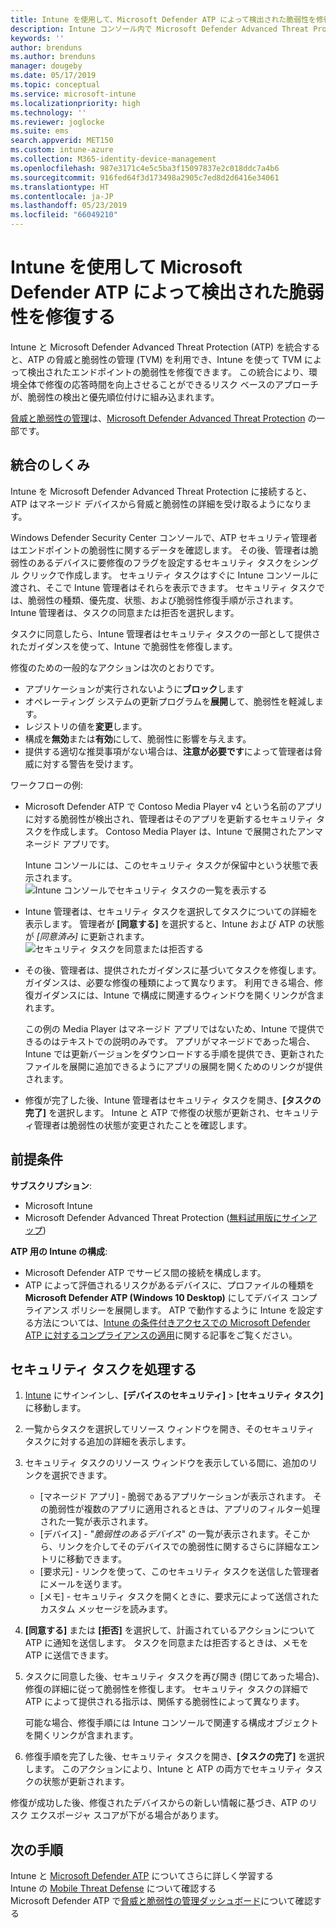 ```yaml
---
title: Intune を使用して、Microsoft Defender ATP によって検出された脆弱性を修復する - Azure | Microsoft Docs
description: Intune コンソール内で Microsoft Defender Advanced Threat Protection (ATP) の一部である脅威と脆弱性の管理からセキュリティ タスクを管理する方法を説明します。
keywords: ''
author: brenduns
ms.author: brenduns
manager: dougeby
ms.date: 05/17/2019
ms.topic: conceptual
ms.service: microsoft-intune
ms.localizationpriority: high
ms.technology: ''
ms.reviewer: joglocke
ms.suite: ems
search.appverid: MET150
ms.custom: intune-azure
ms.collection: M365-identity-device-management
ms.openlocfilehash: 987e3171c4e5c5ba3f15097837e2c018ddc7a4b6
ms.sourcegitcommit: 916fed64f3d173498a2905c7ed8d2d6416e34061
ms.translationtype: HT
ms.contentlocale: ja-JP
ms.lasthandoff: 05/23/2019
ms.locfileid: "66049210"
---
```

# <a name="use-intune-to-remediate-vulnerabilities-identified-by-microsoft-defender-atp"></a>Intune を使用して Microsoft Defender ATP によって検出された脆弱性を修復する  

Intune と Microsoft Defender Advanced Threat Protection (ATP) を統合すると、ATP の脅威と脆弱性の管理 (TVM) を利用でき、Intune を使って TVM によって検出されたエンドポイントの脆弱性を修復できます。 この統合により、環境全体で修復の応答時間を向上させることができるリスク ベースのアプローチが、脆弱性の検出と優先順位付けに組み込まれます。  

[脅威と脆弱性の管理](https://docs.microsoft.com/windows/security/threat-protection/windows-defender-atp/next-gen-threat-and-vuln-mgt)は、[Microsoft Defender Advanced Threat Protection](https://docs.microsoft.com/windows/security/threat-protection/windows-defender-atp/windows-defender-advanced-threat-protection) の一部です。  

## <a name="how-integration-works"></a>統合のしくみ  

Intune を Microsoft Defender Advanced Threat Protection に接続すると、ATP はマネージド デバイスから脅威と脆弱性の詳細を受け取るようになります。  

Windows Defender Security Center コンソールで、ATP セキュリティ管理者はエンドポイントの脆弱性に関するデータを確認します。 その後、管理者は脆弱性のあるデバイスに要修復のフラグを設定するセキュリティ タスクをシングル クリックで作成します。 セキュリティ タスクはすぐに Intune コンソールに渡され、そこで Intune 管理者はそれらを表示できます。 セキュリティ タスクでは、脆弱性の種類、優先度、状態、および脆弱性修復手順が示されます。 Intune 管理者は、タスクの同意または拒否を選択します。  

タスクに同意したら、Intune 管理者はセキュリティ タスクの一部として提供されたガイダンスを使って、Intune で脆弱性を修復します。  

修復のための一般的なアクションは次のとおりです。  
- アプリケーションが実行されないように**ブロック**します  
- オペレーティング システムの更新プログラムを**展開**して、脆弱性を軽減します。  
- レジストリの値を**変更**します。  
- 構成を**無効**または**有効**にして、脆弱性に影響を与えます。  
- 提供する適切な推奨事項がない場合は、**注意が必要です**によって管理者は脅威に対する警告を受けます。  

ワークフローの例:  
- Microsoft Defender ATP で Contoso Media Player v4 という名前のアプリに対する脆弱性が検出され、管理者はそのアプリを更新するセキュリティ タスクを作成します。 Contoso Media Player は、Intune で展開されたアンマネージド アプリです。  

  Intune コンソールには、このセキュリティ タスクが保留中という状態で表示されます。  
  ![Intune コンソールでセキュリティ タスクの一覧を表示する](./media/atp-manage-vulnerabilities/temp-security-tasks.png)
 
- Intune 管理者は、セキュリティ タスクを選択してタスクについての詳細を表示します。  管理者が **[同意する]** を選択すると、Intune および ATP の状態が *[同意済み]* に更新されます。  
  ![セキュリティ タスクを同意または拒否する](./media/atp-manage-vulnerabilities/temp-accept-task.png) 
 
- その後、管理者は、提供されたガイダンスに基づいてタスクを修復します。  ガイダンスは、必要な修復の種類によって異なります。 利用できる場合、修復ガイダンスには、Intune で構成に関連するウィンドウを開くリンクが含まれます。 

  この例の Media Player はマネージド アプリではないため、Intune で提供できるのはテキストでの説明のみです。 アプリがマネージドであった場合、Intune では更新バージョンをダウンロードする手順を提供でき、更新されたファイルを展開に追加できるようにアプリの展開を開くためのリンクが提供されます。 

- 修復が完了した後、Intune 管理者はセキュリティ タスクを開き、**[タスクの完了]** を選択します。  Intune と ATP で修復の状態が更新され、セキュリティ管理者は脆弱性の状態が変更されたことを確認します。  

## <a name="prerequisites"></a>前提条件  

**サブスクリプション**:   
- Microsoft Intune  
- Microsoft Defender Advanced Threat Protection ([無料試用版にサインアップ](https://www.microsoft.com/WindowsForBusiness/windows-atp?ocid=docs-wdatp-main-abovefoldlink))  

**ATP 用の Intune の構成**:   
- Microsoft Defender ATP でサービス間の接続を構成します。  
- ATP によって評価されるリスクがあるデバイスに、プロファイルの種類を **Microsoft Defender ATP (Windows 10 Desktop)** にしてデバイス コンプライアンス ポリシーを展開します。
  ATP で動作するように Intune を設定する方法については、[Intune の条件付きアクセスでの Microsoft Defender ATP に対するコンプライアンスの適用](https://docs.microsoft.com/intune/advanced-threat-protection#enable-windows-defender-atp-in-intune)に関する記事をご覧ください。  

## <a name="work-with-security-tasks"></a>セキュリティ タスクを処理する  

1. [Intune](https://go.microsoft.com/fwlink/?linkid=2090973) にサインインし、**[デバイスのセキュリティ]** > **[セキュリティ タスク]** に移動します。  
2. 一覧からタスクを選択してリソース ウィンドウを開き、そのセキュリティ タスクに対する追加の詳細を表示します。  
3. セキュリティ タスクのリソース ウィンドウを表示している間に、追加のリンクを選択できます。  
   - [マネージド アプリ] - 脆弱であるアプリケーションが表示されます。 その脆弱性が複数のアプリに適用されるときは、アプリのフィルター処理された一覧が表示されます。  
   - [デバイス] - "*脆弱性のあるデバイス*" の一覧が表示されます。そこから、リンクを介してそのデバイスでの脆弱性に関するさらに詳細なエントリに移動できます。  
   - [要求元] - リンクを使って、このセキュリティ タスクを送信した管理者にメールを送ります。  
   - [メモ] - セキュリティ タスクを開くときに、要求元によって送信されたカスタム メッセージを読みます。  
4. **[同意する]** または **[拒否]** を選択して、計画されているアクションについて ATP に通知を送信します。 タスクを同意または拒否するときは、メモを ATP に送信できます。  

5. タスクに同意した後、セキュリティ タスクを再び開き (閉じてあった場合)、修復の詳細に従って脆弱性を修復します。  セキュリティ タスクの詳細で ATP によって提供される指示は、関係する脆弱性によって異なります。  

   可能な場合、修復手順には Intune コンソールで関連する構成オブジェクトを開くリンクが含まれます。  

6. 修復手順を完了した後、セキュリティ タスクを開き、**[タスクの完了]** を選択します。  このアクションにより、Intune と ATP の両方でセキュリティ タスクの状態が更新されます。  

修復が成功した後、修復されたデバイスからの新しい情報に基づき、ATP のリスク エクスポージャ スコアが下がる場合があります。 

## <a name="next-steps"></a>次の手順
Intune と [Microsoft Defender ATP](https://docs.microsoft.com/intune/advanced-threat-protection) についてさらに詳しく学習する  
Intune の [Mobile Threat Defense](https://docs.microsoft.com/intune/mobile-threat-defense) について確認する  
Microsoft Defender ATP で[脅威と脆弱性の管理ダッシュボード](https://docs.microsoft.com/windows/security/threat-protection/windows-defender-atp/tvm-dashboard-insights)について確認する
